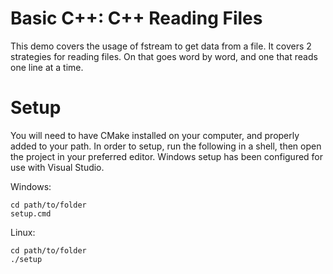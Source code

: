 # Basic C++: C++ Reading Files

This demo covers the usage of fstream to get data from a file.
It covers 2 strategies for reading files. On that goes word by word, and one that reads one line at a time.

# Setup

You will need to have CMake installed on your computer, and properly added to your path.
In order to setup, run the following in a shell, then open the project in your preferred editor.
Windows setup has been configured for use with Visual Studio.

Windows:
```
cd path/to/folder
setup.cmd
```
Linux:
```
cd path/to/folder
./setup
```
